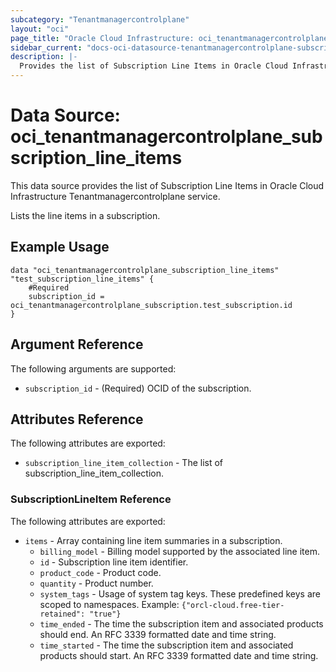 ```yaml
---
subcategory: "Tenantmanagercontrolplane"
layout: "oci"
page_title: "Oracle Cloud Infrastructure: oci_tenantmanagercontrolplane_subscription_line_items"
sidebar_current: "docs-oci-datasource-tenantmanagercontrolplane-subscription_line_items"
description: |-
  Provides the list of Subscription Line Items in Oracle Cloud Infrastructure Tenantmanagercontrolplane service
---
```


# Data Source: oci_tenantmanagercontrolplane_subscription_line_items
This data source provides the list of Subscription Line Items in Oracle Cloud Infrastructure Tenantmanagercontrolplane service.

Lists the line items in a subscription.

## Example Usage

```hcl
data "oci_tenantmanagercontrolplane_subscription_line_items" "test_subscription_line_items" {
	#Required
	subscription_id = oci_tenantmanagercontrolplane_subscription.test_subscription.id
}
```

## Argument Reference

The following arguments are supported:

* `subscription_id` - (Required) OCID of the subscription.


## Attributes Reference

The following attributes are exported:

* `subscription_line_item_collection` - The list of subscription_line_item_collection.

### SubscriptionLineItem Reference

The following attributes are exported:

* `items` - Array containing line item summaries in a subscription.
	* `billing_model` - Billing model supported by the associated line item.
	* `id` - Subscription line item identifier.
	* `product_code` - Product code.
	* `quantity` - Product number.
	* `system_tags` - Usage of system tag keys. These predefined keys are scoped to namespaces. Example: `{"orcl-cloud.free-tier-retained": "true"}` 
	* `time_ended` - The time the subscription item and associated products should end. An RFC 3339 formatted date and time string.
	* `time_started` - The time the subscription item and associated products should start. An RFC 3339 formatted date and time string.

